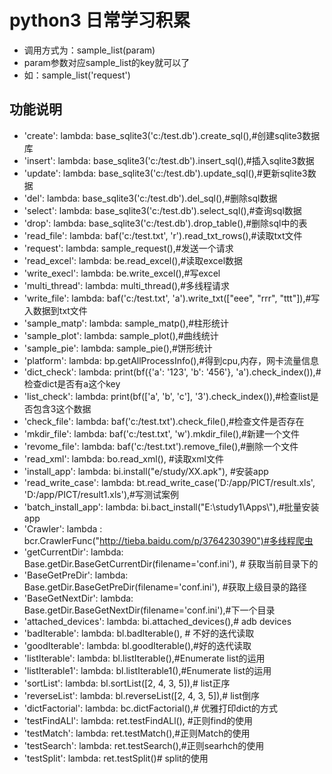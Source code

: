 # python3 日常学习积累
* 调用方式为：sample_list(param)
* param参数对应sample_list的key就可以了
* 如：sample_list('request')
## 功能说明
* 'create': lambda: base_sqlite3('c:/test.db').create_sql(),#创建sqlite3数据库
* 'insert': lambda: base_sqlite3('c:/test.db').insert_sql(),#插入sqlite3数据
* 'update': lambda: base_sqlite3('c:/test.db').update_sql(),#更新sqlite3数据
* 'del': lambda: base_sqlite3('c:/test.db').del_sql(),#删除sql数据
* 'select': lambda: base_sqlite3('c:/test.db').select_sql(),#查询sql数据
* 'drop': lambda: base_sqlite3('c:/test.db').drop_table(),#删除sql中的表
* 'read_file': lambda: baf('c:/test.txt', 'r').read_txt_rows(),#读取txt文件
* 'request': lambda: sample_request(),#发送一个请求
* 'read_excel': lambda: be.read_excel(),#读取excel数据
* 'write_execl': lambda: be.write_excel(),#写excel
* 'multi_thread': lambda: multi_thread(),#多线程请求
* 'write_file': lambda: baf('c:/test.txt', 'a').write_txt(["eee", "rrr", "ttt"]),#写入数据到txt文件
* 'sample_matp': lambda: sample_matp(),#柱形统计
* 'sample_plot': lambda: sample_plot(),#曲线统计
* 'sample_pie': lambda: sample_pie(),#饼形统计
* 'platform': lambda:  bp.getAllProcessInfo(),#得到cpu,内存，网卡流量信息
* 'dict_check': lambda: print(bf({'a': '123', 'b': '456'}, 'a').check_index()),#检查dict是否有a这个key
* 'list_check': lambda: print(bf(['a', 'b', 'c'], '3').check_index()),#检查list是否包含3这个数据
* 'check_file': lambda: baf('c:/test.txt').check_file(),#检查文件是否存在
* 'mkdir_file': lambda: baf('c:/test.txt', 'w').mkdir_file(),#新建一个文件
* 'revome_file': lambda: baf('c:/test.txt').remove_file(),#删除一个文件
* 'read_xml': lambda: bo.read_xml(), #读取xml文件
* 'install_app': lambda: bi.install("e/study/XX.apk"), #安装app
* 'read_write_case': lambda: bt.read_write_case('D:/app/PICT/result.xls', 'D:/app/PICT/result1.xls'),#写测试案例
* 'batch_install_app': lambda: bi.bact_install("E:\\study1\\Apps\\"),#批量安装app
* 'Crawler': lambda : bcr.CrawlerFunc("http://tieba.baidu.com/p/3764230390")#多线程爬虫
* 'getCurrentDir': lambda: Base.getDir.BaseGetCurrentDir(filename='conf.ini'), # 获取当前目录下的
* 'BaseGetPreDir': lambda: Base.getDir.BaseGetPreDir(filename='conf.ini'), #获取上级目录的路径
* 'BaseGetNextDir': lambda: Base.getDir.BaseGetNextDir(filename='conf.ini'),#下一个目录
* 'attached_devices': lambda: bi.attached_devices(),# adb devices
* 'badIterable': lambda: bl.badIterable(), # 不好的迭代读取
* 'goodIterable': lambda: bl.goodIterable(),#好的迭代读取
* 'listIterable': lambda: bl.listIterable(),#Enumerate list的运用
* 'listIterable1': lambda: bl.listIterable1(),#Enumerate list的运用
* 'sortList': lambda: bl.sortList([2, 4, 3, 5]),# list正序
* 'reverseList': lambda: bl.reverseList([2, 4, 3, 5]),# list倒序
* 'dictFactorial': lambda: bc.dictFactorial(),# 优雅打印dict的方式
* 'testFindALl': lambda: ret.testFindALl(), #正则find的使用
* 'testMatch': lambda: ret.testMatch(),#正则Match的使用
* 'testSearch': lambda: ret.testSearch(),#正则searhch的使用
* 'testSplit': lambda: ret.testSplit()# split的使用

